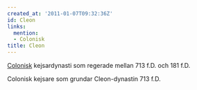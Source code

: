 ```yaml
---
created_at: '2011-01-07T09:32:36Z'
id: Cleon
links:
  mention:
  - Colonisk
title: Cleon
---
```


[Colonisk] kejsardynasti som regerade mellan 713 f.D. och 181 f.D.

Colonisk kejsare som grundar Cleon-dynastin 713 f.D.

  [Colonisk]: Colonisk